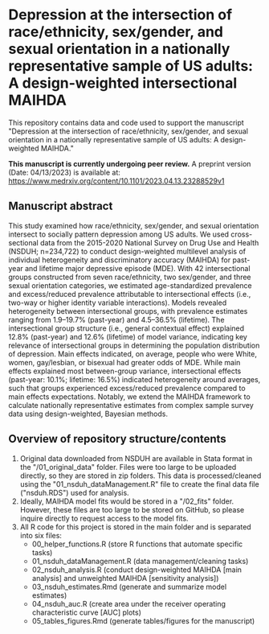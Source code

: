# Depression at the intersection of race/ethnicity, sex/gender, and sexual orientation in a nationally representative sample of US adults: A design-weighted intersectional MAIHDA
This repository contains data and code used to support the manuscript "Depression at the intersection of race/ethnicity, sex/gender, and sexual orientation in a nationally representative sample of US adults: A design-weighted MAIHDA."

**This manuscript is currently undergoing peer review.** A preprint version (Date: 04/13/2023) is available at: https://www.medrxiv.org/content/10.1101/2023.04.13.23288529v1

## Manuscript abstract

This study examined how race/ethnicity, sex/gender, and sexual orientation intersect to socially pattern depression among US adults. We used cross-sectional data from the 2015-2020 National Survey on Drug Use and Health (NSDUH; n=234,722) to conduct design-weighted multilevel analysis of individual heterogeneity and discriminatory accuracy (MAIHDA) for past-year and lifetime major depressive episode (MDE). With 42 intersectional groups constructed from seven race/ethnicity, two sex/gender, and three sexual orientation categories, we estimated age-standardized prevalence and excess/reduced prevalence attributable to intersectional effects (i.e., two-way or higher identity variable interactions). Models revealed heterogeneity between intersectional groups, with prevalence estimates ranging from 1.9–19.7% (past-year) and 4.5–36.5% (lifetime). The intersectional group structure (i.e., general contextual effect) explained 12.8% (past-year) and 12.6% (lifetime) of model variance, indicating key relevance of intersectional groups in determining the population distribution of depression. Main effects indicated, on average, people who were White, women, gay/lesbian, or bisexual had greater odds of MDE. While main effects explained most between-group variance, intersectional effects (past-year: 10.1%; lifetime: 16.5%) indicated heterogeneity around averages, such that groups experienced excess/reduced prevalence compared to main effects expectations. Notably, we extend the MAIHDA framework to calculate nationally representative estimates from complex sample survey data using design-weighted, Bayesian methods.

## Overview of repository structure/contents

1. Original data downloaded from NSDUH are available in Stata format in the "/01_original_data" folder. Files were too large to be uploaded directly, so they are stored in zip folders. This data is processed/cleaned using the "01_nsduh_dataManagement.R" file to create the final data file ("nsduh.RDS") used for analysis.
2. Ideally, MAIHDA model fits would be stored in a "/02_fits" folder. However, these files are too large to be stored on GitHub, so please inquire directly to request access to the model fits.
3. All R code for this project is stored in the main folder and is separated into six files:
    * 00_helper_functions.R (store R functions that automate specific tasks)
    * 01_nsduh_dataManagement.R (data management/cleaning tasks)
    * 02_nsduh_analysis.R (conduct design-weighted MAIHDA [main analysis] and unweighted MAIHDA [sensitivity analysis])
    * 03_nsduh_estimates.Rmd (generate and summarize model estimates)
    * 04_nsduh_auc.R (create area under the receiver operating characteristic curve [AUC] plots)
    * 05_tables_figures.Rmd (generate tables/figures for the manuscript)
